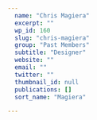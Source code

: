 ```yaml
---
  name: "Chris Magiera"
  excerpt: ""
  wp_id: 160
  slug: "chris-magiera"
  group: "Past Members"
  subtitle: "Designer"
  website: ""
  email: ""
  twitter: ""
  thumbnail_id: null
  publications: []
  sort_name: "Magiera"

---
```

